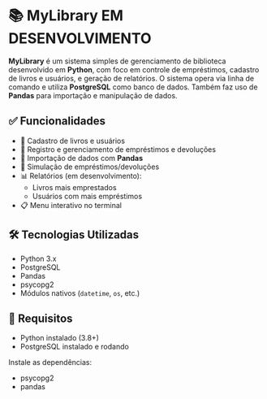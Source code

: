 # 📚 MyLibrary EM DESENVOLVIMENTO

**MyLibrary** é um sistema simples de gerenciamento de biblioteca desenvolvido em **Python**, com foco em controle de empréstimos, cadastro de livros e usuários, e geração de relatórios. O sistema opera via linha de comando e utiliza **PostgreSQL** como banco de dados. Também faz uso de **Pandas** para importação e manipulação de dados.

## ✅ Funcionalidades

- 📖 Cadastro de livros e usuários
- 🔄 Registro e gerenciamento de empréstimos e devoluções
- 📂 Importação de dados com **Pandas**
- 🧪 Simulação de empréstimos/devoluções
- 📊 Relatórios (em desenvolvimento):
  - Livros mais emprestados
  - Usuários com mais empréstimos
- 📋 Menu interativo no terminal

## 🛠 Tecnologias Utilizadas

- Python 3.x  
- PostgreSQL  
- Pandas  
- psycopg2  
- Módulos nativos (`datetime`, `os`, etc.)

## 💾 Requisitos

- Python instalado (3.8+)
- PostgreSQL instalado e rodando

Instale as dependências:

- psycopg2
- pandas

